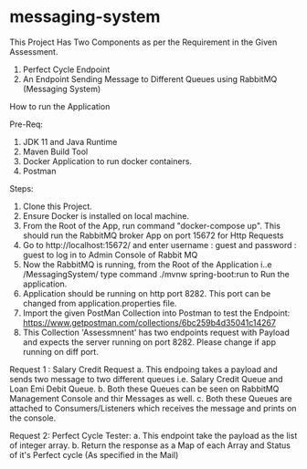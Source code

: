 # messaging-system

This Project Has Two Components as per the Requirement in the Given Assessment.
1. Perfect Cycle Endpoint
2. An Endpoint Sending Message to Different Queues using RabbitMQ (Messaging System)

How to run the Application

Pre-Req: 
1. JDK 11 and Java Runtime
2. Maven Build Tool
3. Docker Application to run docker containers.
4. Postman


Steps:
1. Clone this Project.
2. Ensure Docker is installed on local machine.
3. From the Root of the App, run command "docker-compose up". This should run the RabbitMQ broker App on port 15672 for Http Requests
4. Go to http://localhost:15672/ and enter username : guest and password : guest to log in to Admin Console of Rabbit MQ
5. Now the RabbitMQ is running, from the Root of the Application i..e /MessagingSystem/ type command ./mvnw spring-boot:run to Run the application.
6. Application should be running on http port 8282. This port can be changed from application.properties file.
7. Import the given PostMan Collection into Postman to test the Endpoint: https://www.getpostman.com/collections/6bc259b4d35041c14267
8. This Collection 'Assessmnent' has two endpoints request with Payload and expects the server running on port 8282. Please change if app running on diff port.

Request 1 : Salary Credit Request
a. This endpoing takes a payload and sends two message to two different queues i.e. Salary Credit Queue and Loan Emi Debit Queue.
b. Both these Queues can be seen on RabbitMQ Management Console and thir Messages as well.
c. Both these Queues are attached to Consumers/Listeners which receives the message and prints on the console. 

Request 2: Perfect Cycle Tester: 
a. This endpoint take the payload as the list of integer array.
b. Return the response as a Map of each Array and Status of it's Perfect cycle (As specified in the Mail)



